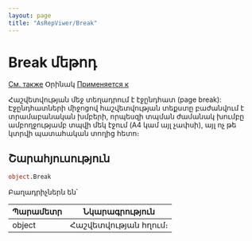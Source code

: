 ```yaml
---
layout: page
title: "AsRepViwer/Break"
---
```



# Break մեթոդ

[См. также](../AsRepViewer.md) Օրինակ [Применяется к](../AsRepViewer.md)

Հաշվետվության մեջ տեղադրում է էջընդհատ (page break):  
Էջընդհատների միջոցով հաշվետվության տեքստը բաժանվում է տրամաբանական խմբերի, որպեսզի տպման ժամանակ խումբը ամբողջությամբ տպվի մեկ էջում (A4 կամ այլ չափսի), այլ ոչ թե կտրվի պատահական տողից հետո։


## Շարահյուսություն

``` vb
object.Break
```
Բաղադրիչներն են՝ 


| Պարամետր | Նկարագրություն |
|--|--|
| object | Հաշվետվության հղում։  |
